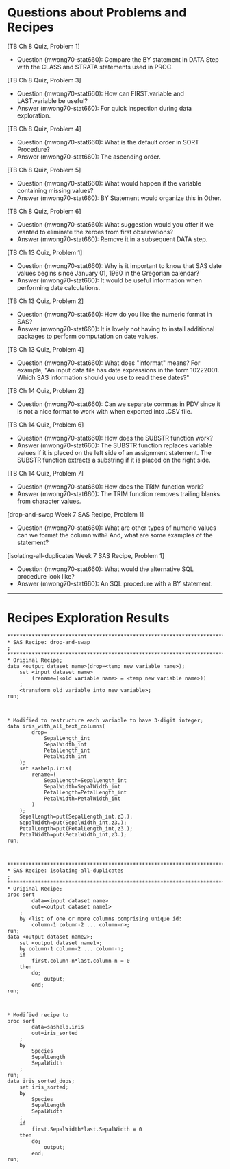 
# Questions about Problems and Recipes



[TB Ch 8 Quiz, Problem 1]
* Question (mwong70-stat660): Compare the BY statement in DATA Step with the CLASS and STRATA statements used in PROC.



[TB Ch 8 Quiz, Problem 3]
* Question (mwong70-stat660): How can FIRST.variable and LAST.variable be useful?
* Answer (mwong70-stat660): For quick inspection during data exploration.



[TB Ch 8 Quiz, Problem 4]
* Question (mwong70-stat660): What is the default order in SORT Procedure?
* Answer (mwong70-stat660): The ascending order.



[TB Ch 8 Quiz, Problem 5]
* Question (mwong70-stat660): What would happen if the variable containing missing values?
* Answer (mwong70-stat660): BY Statement would organize this in Other.



[TB Ch 8 Quiz, Problem 6]
* Question (mwong70-stat660): What suggestion would you offer if we wanted to eliminate the zeroes from first observations?
* Answer (mwong70-stat660): Remove it in a subsequent DATA step.



[TB Ch 13 Quiz, Problem 1]
* Question (mwong70-stat660): Why is it important to know that SAS date values begins since January 01, 1960 in the Gregorian calendar? 
* Answer (mwong70-stat660): It would be useful information when performing date calculations.



[TB Ch 13 Quiz, Problem 2]
* Question (mwong70-stat660): How do you like the numeric format in SAS?
* Answer (mwong70-stat660): It is lovely not having to install additional packages to perform computation on date values.



[TB Ch 13 Quiz, Problem 4]
* Question (mwong70-stat660): What does "informat" means? For example, "An input data file has date expressions in the form 10222001. Which SAS information should you use to read these dates?"



[TB Ch 14 Quiz, Problem 2]
* Question (mwong70-stat660): Can we separate commas in PDV since it is not a nice format to work with when exported into .CSV file.



[TB Ch 14 Quiz, Problem 6]
* Question (mwong70-stat660): How does the SUBSTR function work?
* Answer (mwong70-stat660): The SUBSTR function replaces variable values if it is placed on the left side of an assignment statement. The SUBSTR function extracts a substring if it is placed on the right side.



[TB Ch 14 Quiz, Problem 7]
* Question (mwong70-stat660): How does the TRIM function work?
* Answer (mwong70-stat660): The TRIM function removes trailing blanks from character values.



[drop-and-swap Week 7 SAS Recipe, Problem 1]
* Question (mwong70-stat660): What are other types of numeric values can we format the column with? And, what are some examples of the statement?



[isolating-all-duplicates Week 7 SAS Recipe, Problem 1]
* Question (mwong70-stat660): What would the alternative SQL procedure look like?
* Answer (mwong70-stat660): An SQL procedure with a BY statement.



***




# Recipes Exploration Results




```
*******************************************************************************;
* SAS Recipe: drop-and-swap                                                    ;
*******************************************************************************;
* Original Recipe;
data <output dataset name>(drop=<temp new variable name>);
    set <input dataset name>
        (rename=(<old variable name> = <temp new variable name>))
    ;
    <transform old variable into new variable>;
run;



* Modified to restructure each variable to have 3-digit integer;
data iris_with_all_text_columns(
        drop=
            SepalLength_int
            SepalWidth_int
            PetalLength_int
            PetalWidth_int
    );
    set sashelp.iris(
        rename=(
            SepalLength=SepalLength_int
            SepalWidth=SepalWidth_int
            PetalLength=PetalLength_int
            PetalWidth=PetalWidth_int
        )
    );
    SepalLength=put(SepalLength_int,z3.);
    SepalWidth=put(SepalWidth_int,z3.);
    PetalLength=put(PetalLength_int,z3.);
    PetalWidth=put(PetalWidth_int,z3.);
run;



*******************************************************************************;
* SAS Recipe: isolating-all-duplicates                                         ;
*******************************************************************************;
* Original Recipe;
proc sort
        data=<input dataset name>
        out=<output dataset name1>
    ;
    by <list of one or more columns comprising unique id:
        column-1 column-2 ... column-n>;
run;
data <output dataset name2>;
    set <output dataset name1>;
    by column-1 column-2 ... column-n;
    if
        first.column-n*last.column-n = 0
    then
        do;
            output;
        end;
run;



* Modified recipe to 
proc sort
        data=sashelp.iris
        out=iris_sorted
    ;
    by
        Species
        SepalLength
        SepalWidth
    ;
run;
data iris_sorted_dups;
    set iris_sorted;
    by
        Species
        SepalLength
        SepalWidth
    ;
    if
        first.SepalWidth*last.SepalWidth = 0
    then
        do;
            output;
        end;
run;
